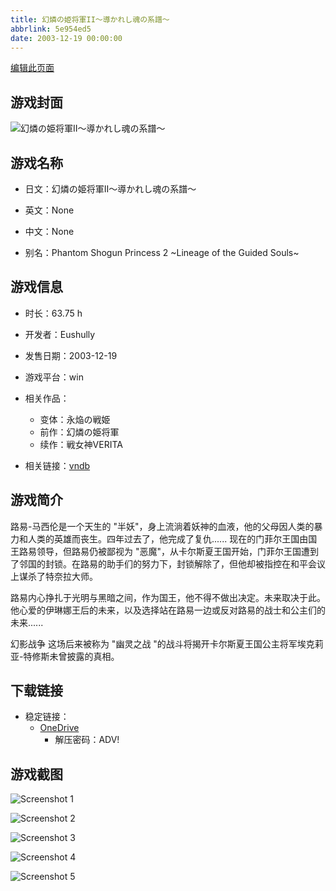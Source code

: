 ```yaml
---
title: 幻燐の姫将軍II～導かれし魂の系譜～
abbrlink: 5e954ed5
date: 2003-12-19 00:00:00
---
```

[编辑此页面](https://github.com/ACG-3/ADV3-source/blob/main/source/_posts/games/%E5%B9%BB%E7%87%90%E3%81%AE%E5%A7%AB%E5%B0%86%E8%BB%8D.md)

## 游戏封面

![幻燐の姫将軍II～導かれし魂の系譜～](https://pan.timero.xyz/d/onedrive/img_lib_001/%E5%B9%BB%E7%87%90%E3%81%AE%E5%A7%AB%E5%B0%86%E8%BB%8D_cover.avif)


## 游戏名称

- 日文：幻燐の姫将軍II～導かれし魂の系譜～
- 英文：None
- 中文：None

- 别名：Phantom Shogun Princess 2 ~Lineage of the Guided Souls~


## 游戏信息

- 时长：63.75 h
- 开发者：Eushully
- 发售日期：2003-12-19
- 游戏平台：win
- 相关作品：
   - 变体：永焔の戦姫
   - 前作：幻燐の姫将軍
   - 续作：戦女神VERITA

- 相关链接：[vndb](https://vndb.org/v507)


## 游戏简介

路易-马西伦是一个天生的 "半妖"，身上流淌着妖神的血液，他的父母因人类的暴力和人类的英雄而丧生。四年过去了，他完成了复仇......
现在的门菲尔王国由国王路易领导，但路易仍被鄙视为 "恶魔"，从卡尔斯夏王国开始，门菲尔王国遭到了邻国的封锁。在路易的助手们的努力下，封锁解除了，但他却被指控在和平会议上谋杀了特奈拉大师。

路易内心挣扎于光明与黑暗之间，作为国王，他不得不做出决定。未来取决于此。他心爱的伊琳娜王后的未来，以及选择站在路易一边或反对路易的战士和公主们的未来......

幻影战争
这场后来被称为 "幽灵之战 "的战斗将揭开卡尔斯夏王国公主将军埃克莉亚-特修斯未曾披露的真相。


## 下载链接

- 稳定链接：
    - [OneDrive](https://pan.timero.xyz/onedrive/adv_lib_001/%E5%B9%BB%E7%87%90%E3%81%AE%E5%A7%AB%E5%B0%86%E8%BB%8D)
        - 解压密码：ADV!



## 游戏截图


![Screenshot 1](https://pan.timero.xyz/d/onedrive/img_lib_001/%E5%B9%BB%E7%87%90%E3%81%AE%E5%A7%AB%E5%B0%86%E8%BB%8D_Screenshot_1.avif)

![Screenshot 2](https://pan.timero.xyz/d/onedrive/img_lib_001/%E5%B9%BB%E7%87%90%E3%81%AE%E5%A7%AB%E5%B0%86%E8%BB%8D_Screenshot_2.avif)

![Screenshot 3](https://pan.timero.xyz/d/onedrive/img_lib_001/%E5%B9%BB%E7%87%90%E3%81%AE%E5%A7%AB%E5%B0%86%E8%BB%8D_Screenshot_3.avif)

![Screenshot 4](https://pan.timero.xyz/d/onedrive/img_lib_001/%E5%B9%BB%E7%87%90%E3%81%AE%E5%A7%AB%E5%B0%86%E8%BB%8D_Screenshot_4.avif)

![Screenshot 5](https://pan.timero.xyz/d/onedrive/img_lib_001/%E5%B9%BB%E7%87%90%E3%81%AE%E5%A7%AB%E5%B0%86%E8%BB%8D_Screenshot_5.avif)

